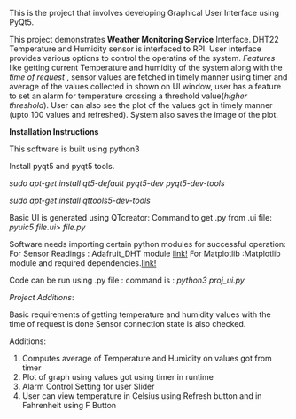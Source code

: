 This is the project that involves developing Graphical User Interface using PyQt5.

This project demonstrates **Weather Monitoring Service** Interface. DHT22 Temperature and Humidity
sensor is interfaced to RPI. User interface provides various options to control the 
operatins of the system. _Features_ like getting current Temperature and humidity of the system
along with the _time of request_ , sensor values are fetched in timely manner using timer 
and average of the values collected in shown on UI window, user has a feature to set an alarm
for temperature crossing a threshold value(_higher threshold_). User can also see the plot of the
values got in timely manner (upto 100 values and refreshed). System also saves the image of the plot.

**Installation Instructions**

This software is built using python3

Install pyqt5 and pyqt5 tools.

_sudo apt-get install qt5-default pyqt5-dev pyqt5-dev-tools_

_sudo apt-get install qttools5-dev-tools_

Basic UI is generated using QTcreator: Command to get .py from .ui file: _pyuic5 file.ui> file.py_  

Software needs importing certain python modules for successful operation:
For Sensor Readings : Adafruit_DHT module  [link!](https://github.com/adafruit/Adafruit_Python_DHT)
For Matplotlib :Matplotlib module and required dependencies.[link!](https://matplotlib.org/users/installing.html)

Code can be run using .py file : command is : _python3 proj_ui.py_

_Project Additions_:  

Basic requirements of getting temperature and humidity values with the time of request is done
Sensor connection state is also checked.

Additions:

1. Computes average of Temperature and Humidity on values got from timer
2. Plot of graph using values got using timer in runtime
3. Alarm Control Setting for user Slider 
4. User can view temperature in Celsius using Refresh button and in Fahrenheit using F Button

